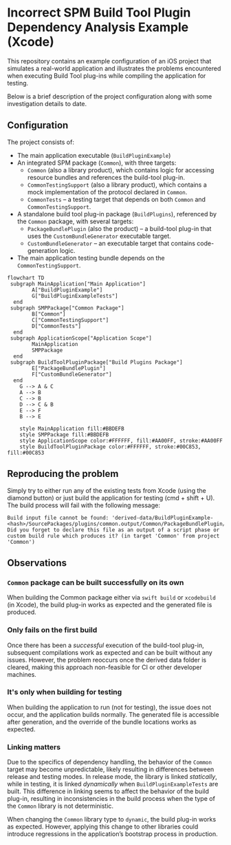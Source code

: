 # Incorrect SPM Build Tool Plugin Dependency Analysis Example (Xcode)

This repository contains an example configuration of an iOS project that simulates a real-world application and illustrates the problems encountered when executing Build Tool plug-ins while compiling the application for testing.

Below is a brief description of the project configuration along with some investigation details to date.

## Configuration

The project consists of:

* The main application executable (`BuildPluginExample`)
* An integrated SPM package (`Common`), with three targets:
    * `Common` (also a library product), which contains logic for accessing resource bundles and references the build-tool plug-in.
    * `CommonTestingSupport` (also a library product), which contains a mock implementation of the protocol declared in `Common`.
    * `CommonTests` – a testing target that depends on both `Common` and `CommonTestingSupport`.
* A standalone build tool plug-in package (`BuildPlugins`), referenced by the `Common` package, with several targets:
    * `PackageBundlePlugin` (also the product) – a build-tool plug-in that uses the `CustomBundleGenerator` executable target.
    * `CustomBundleGenerator` – an executable target that contains code-generation logic.
* The main application testing bundle depends on the `CommonTestingSupport`.

```mermaid
flowchart TD
 subgraph MainApplication["Main Application"]
        A["BuildPluginExample"]
        G["BuildPluginExampleTests"]
  end
 subgraph SMPPackage["Common Package"]
        B["Common"]
        C["CommonTestingSupport"]
        D["CommonTests"]
  end
 subgraph ApplicationScope["Application Scope"]
        MainApplication
        SMPPackage
  end
 subgraph BuildToolPluginPackage["Build Plugins Package"]
        E["PackageBundlePlugin"]
        F["CustomBundleGenerator"]
  end
    G --> A & C
    A --> B
    C --> B
    D --> C & B
    E --> F
    B --> E

    style MainApplication fill:#BBDEFB
    style SMPPackage fill:#BBDEFB
    style ApplicationScope color:#FFFFFF, fill:#AA00FF, stroke:#AA00FF
    style BuildToolPluginPackage color:#FFFFFF, stroke:#00C853, fill:#00C853
```

## Reproducing the problem
Simply try to either run any of the existing tests from Xcode (using the diamond button) or just build the application for testing (cmd + shift + U). The build process will fail with the following message:
```
Build input file cannot be found: 'derived-data/BuildPluginExample-<hash>/SourcePackages/plugins/common.output/Common/PackageBundlePlugin/ResourceBundle.g.swift'. Did you forget to declare this file as an output of a script phase or custom build rule which produces it? (in target 'Common' from project 'Common')
```

## Observations
### `Common` package can be built successfully on its own
When building the Common package either via `swift build` or `xcodebuild` (in Xcode), the build plug-in works as expected and the generated file is produced.


### Only fails on the first build
Once there has been a _successful_ execution of the build-tool plug-in, subsequent compilations work as expected and can be built without any issues. However, the problem reoccurs once the derived data folder is cleared, making this approach non-feasible for CI or other developer machines.

### It's only when building for testing
When building the application to run (not for testing), the issue does not occur, and the application builds normally. The generated file is accessible after generation, and the override of the bundle locations works as expected.

### Linking matters
Due to the specifics of dependency handling, the behavior of the `Common` target may become unpredictable, likely resulting in differences between release and testing modes. In release mode, the library is linked _statically_, while in testing, it is linked _dynamically_ when `BuildPluginExampleTests` are built. This difference in linking seems to affect the behavior of the build plug-in, resulting in inconsistencies in the build process when the type of the `Common` library is not deterministic.

When changing the `Common` library type to `dynamic`, the build plug-in works as expected. However, applying this change to other libraries could introduce regressions in the application’s bootstrap process in production.

